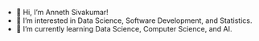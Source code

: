 - 👋 Hi, I’m Anneth Sivakumar!
- 👀 I’m interested in Data Science, Software Development, and Statistics.
- 🌱 I’m currently learning Data Science, Computer Science, and AI.

<!---
annethsivakumar/annethsivakumar is a ✨ special ✨ repository because its `README.md` (this file) appears on your GitHub profile.
You can click the Preview link to take a look at your changes.
--->
